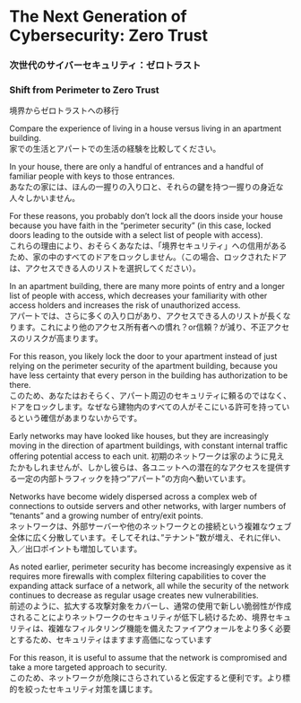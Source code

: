# The Next Generation of Cybersecurity: Zero Trust
### 次世代のサイバーセキュリティ：ゼロトラスト　　

### Shift from Perimeter to Zero Trust
境界からゼロトラストへの移行

Compare the experience of living in a house versus living in an apartment building.  
家での生活とアパートでの生活の経験を比較してください。

In your house, there are only a handful of entrances and a handful of familiar people with keys to those entrances.  
あなたの家には、ほんの一握りの入り口と、それらの鍵を持つ一握りの身近な人々しかいません。
 
For these reasons, you probably don’t lock all the doors inside your house because you have faith in the “perimeter security” (in this case, locked doors leading to the outside with a select list of people with access).  
これらの理由により、おそらくあなたは、「境界セキュリティ」への信用があるため、家の中のすべてのドアをロックしません。（この場合、ロックされたドアは、アクセスできる人のリストを選択してください）。

In an apartment building, there are many more points of entry and a longer list of people with access, which decreases your familiarity with other access holders and increases the risk of unauthorized access.  
アパートでは、さらに多くの入り口があり、アクセスできる人のリストが長くなります。これにより他のアクセス所有者への慣れ？or信頼？が減り、不正アクセスのリスクが高まります。

For this reason, you likely lock the door to your apartment instead of just relying on the perimeter security of the apartment building, because you have less certainty that every person in the building has authorization to be there.  
このため、あなたはおそらく、アパート周辺のセキュリティに頼るのではなく、ドアをロックします。なぜなら建物内のすべての人がそこにいる許可を持っているという確信があまりないからです。

Early networks may have looked like houses, but they are increasingly moving in the direction of apartment buildings, with constant internal traffic offering potential access to each unit. 
初期のネットワークは家のように見えたかもしれませんが、しかし彼らは、各ユニットへの潜在的なアクセスを提供する一定の内部トラフィックを持つ”アパート”の方向へ動いています。

Networks have become widely dispersed across a complex web of connections to outside servers and other networks, with larger numbers of “tenants” and a growing number of entry/exit points.  
ネットワークは、外部サーバーや他のネットワークとの接続という複雑なウェブ全体に広く分散しています。そしてそれは、”テナント”数が増え、それに伴い、入／出口ポイントも増加しています。

As noted earlier, perimeter security has become increasingly expensive as it requires more firewalls with complex filtering capabilities to cover the expanding attack surface of a network, all while the security of the network continues to decrease as regular usage creates new vulnerabilities.  
前述のように、拡大する攻撃対象をカバーし、通常の使用で新しい脆弱性が作成されることによりネットワークのセキュリティが低下し続けるため、境界セキュリティは、複雑なフィルタリング機能を備えたファイアウォールをより多く必要とするため、セキュリティはますます高価になっています

For this reason, it is useful to assume that the network is compromised and take a more targeted approach to security.  
このため、ネットワークが危険にさらされていると仮定すると便利です。より標的を絞ったセキュリティ対策を講じます。
